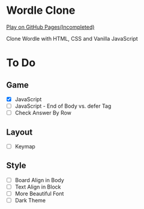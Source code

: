 # Wordle Clone
[Play on GitHub Pages(Incompleted)](https://thkim7527.github.io/WordleClone/)

Clone Wordle with HTML, CSS and Vanilla JavaScript


# To Do
## Game
- [x] JavaScript
- [ ] JavaScript - End of Body vs. defer Tag
- [ ] Check Answer By Row

## Layout
- [ ] Keymap

## Style
- [ ] Board Align in Body 
- [ ] Text Align in Block
- [ ] More Beautiful Font
- [ ] Dark Theme